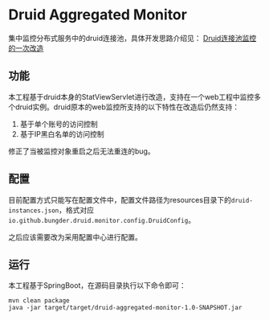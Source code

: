 # Druid Aggregated Monitor

集中监控分布式服务中的druid连接池，具体开发思路介绍见：
[Druid连接池监控的一次改造](https://bungder.github.io/2017/08/31/druid-monitor-remould/)

## 功能

本工程基于druid本身的StatViewServlet进行改造，支持在一个web工程中监控多个druid实例。druid原本的web监控所支持的以下特性在改造后仍然支持：

1. 基于单个账号的访问控制
2. 基于IP黑白名单的访问控制

修正了当被监控对象重启之后无法重连的bug。


## 配置

目前配置方式只能写在配置文件中，配置文件路径为resources目录下的`druid-instances.json`，格式对应`io.github.bungder.druid.monitor.config.DruidConfig`。

之后应该需要改为采用配置中心进行配置。

## 运行

本工程基于SpringBoot，在源码目录执行以下命令即可：

```
mvn clean package
java -jar target/target/druid-aggregated-monitor-1.0-SNAPSHOT.jar
```

